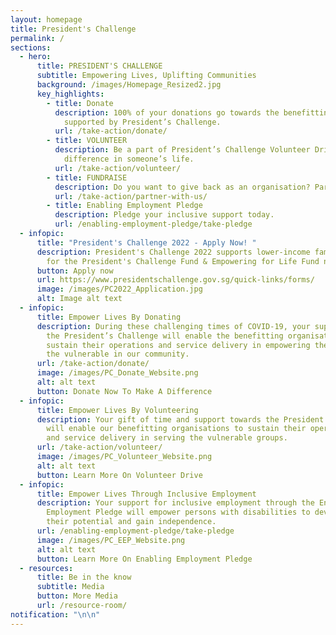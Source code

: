 ```yaml
---
layout: homepage
title: President's Challenge
permalink: /
sections:
  - hero:
      title: PRESIDENT'S CHALLENGE
      subtitle: Empowering Lives, Uplifting Communities
      background: /images/Homepage_Resized2.jpg
      key_highlights:
        - title: Donate
          description: 100% of your donations go towards the benefitting organisations
            supported by President’s Challenge.
          url: /take-action/donate/
        - title: VOLUNTEER
          description: Be a part of President’s Challenge Volunteer Drive and make a
            difference in someone’s life.
          url: /take-action/volunteer/
        - title: FUNDRAISE
          description: Do you want to give back as an organisation? Partner with us.
          url: /take-action/partner-with-us/
        - title: Enabling Employment Pledge
          description: Pledge your inclusive support today.
          url: /enabling-employment-pledge/take-pledge
  - infopic:
      title: "President's Challenge 2022 - Apply Now! "
      description: President's Challenge 2022 supports lower-income families. Apply
        for the President's Challenge Fund & Empowering for Life Fund now!
      button: Apply now
      url: https://www.presidentschallenge.gov.sg/quick-links/forms/
      image: /images/PC2022_Application.jpg
      alt: Image alt text
  - infopic:
      title: Empower Lives By Donating
      description: During these challenging times of COVID-19, your support towards
        the President’s Challenge will enable the benefitting organisations to
        sustain their operations and service delivery in empowering the lives of
        the vulnerable in our community.
      url: /take-action/donate/
      image: /images/PC_Donate_Website.png
      alt: alt text
      button: Donate Now To Make A Difference
  - infopic:
      title: Empower Lives By Volunteering
      description: Your gift of time and support towards the President’s Challenge
        will enable our benefitting organisations to sustain their operations
        and service delivery in serving the vulnerable groups.
      url: /take-action/volunteer/
      image: /images/PC_Volunteer_Website.png
      alt: alt text
      button: Learn More On Volunteer Drive
  - infopic:
      title: Empower Lives Through Inclusive Employment
      description: Your support for inclusive employment through the Enabling
        Employment Pledge will empower persons with disabilities to develop
        their potential and gain independence.
      url: /enabling-employment-pledge/take-pledge
      image: /images/PC_EEP_Website.png
      alt: alt text
      button: Learn More On Enabling Employment Pledge
  - resources:
      title: Be in the know
      subtitle: Media
      button: More Media
      url: /resource-room/
notification: "\n\n"
---
```

